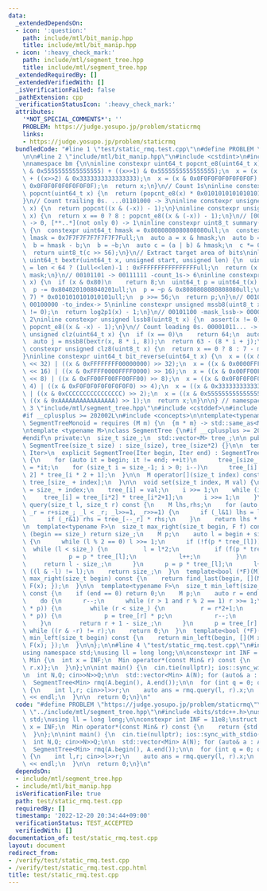 ```yaml
---
data:
  _extendedDependsOn:
  - icon: ':question:'
    path: include/mtl/bit_manip.hpp
    title: include/mtl/bit_manip.hpp
  - icon: ':heavy_check_mark:'
    path: include/mtl/segment_tree.hpp
    title: include/mtl/segment_tree.hpp
  _extendedRequiredBy: []
  _extendedVerifiedWith: []
  _isVerificationFailed: false
  _pathExtension: cpp
  _verificationStatusIcon: ':heavy_check_mark:'
  attributes:
    '*NOT_SPECIAL_COMMENTS*': ''
    PROBLEM: https://judge.yosupo.jp/problem/staticrmq
    links:
    - https://judge.yosupo.jp/problem/staticrmq
  bundledCode: "#line 1 \"test/static_rmq.test.cpp\"\n#define PROBLEM \"https://judge.yosupo.jp/problem/staticrmq\"\
    \n\n#line 2 \"include/mtl/bit_manip.hpp\"\n#include <cstdint>\n#include <cassert>\n\
    \nnamespace bm {\n\ninline constexpr uint64_t popcnt_e8(uint64_t x) {\n  x = (x\
    \ & 0x5555555555555555) + ((x>>1) & 0x5555555555555555);\n  x = (x & 0x3333333333333333)\
    \ + ((x>>2) & 0x3333333333333333);\n  x = (x & 0x0F0F0F0F0F0F0F0F) + ((x>>4) &\
    \ 0x0F0F0F0F0F0F0F0F);\n  return x;\n}\n// Count 1s\ninline constexpr unsigned\
    \ popcnt(uint64_t x) {\n  return (popcnt_e8(x) * 0x0101010101010101) >> 56;\n\
    }\n// Count trailing 0s. ...01101000 -> 3\ninline constexpr unsigned ctz(uint64_t\
    \ x) {\n  return popcnt((x & (-x)) - 1);\n}\ninline constexpr unsigned ctz8(uint8_t\
    \ x) {\n  return x == 0 ? 8 : popcnt_e8((x & (-x)) - 1);\n}\n// [00..0](8bit)\
    \ -> 0, [**..*](not only 0) -> 1\ninline constexpr uint8_t summary(uint64_t x)\
    \ {\n  constexpr uint64_t hmask = 0x8080808080808080ull;\n  constexpr uint64_t\
    \ lmask = 0x7F7F7F7F7F7F7F7Full;\n  auto a = x & hmask;\n  auto b = x & lmask;\n\
    \  b = hmask - b;\n  b = ~b;\n  auto c = (a | b) & hmask;\n  c *= 0x0002040810204081ull;\n\
    \  return uint8_t(c >> 56);\n}\n// Extract target area of bits\ninline constexpr\
    \ uint64_t bextr(uint64_t x, unsigned start, unsigned len) {\n  uint64_t mask\
    \ = len < 64 ? (1ull<<len)-1 : 0xFFFFFFFFFFFFFFFFull;\n  return (x >> start) &\
    \ mask;\n}\n// 00101101 -> 00111111 -count_1s-> 6\ninline constexpr unsigned log2p1(uint8_t\
    \ x) {\n  if (x & 0x80)\n    return 8;\n  uint64_t p = uint64_t(x) * 0x0101010101010101ull;\n\
    \  p -= 0x8040201008040201ull;\n  p = ~p & 0x8080808080808080ull;\n  p = (p >>\
    \ 7) * 0x0101010101010101ull;\n  p >>= 56;\n  return p;\n}\n// 00101100 -mask_mssb->\
    \ 00100000 -to_index-> 5\ninline constexpr unsigned mssb8(uint8_t x) {\n  assert(x\
    \ != 0);\n  return log2p1(x) - 1;\n}\n// 00101100 -mask_lssb-> 00000100 -to_index->\
    \ 2\ninline constexpr unsigned lssb8(uint8_t x) {\n  assert(x != 0);\n  return\
    \ popcnt_e8((x & -x) - 1);\n}\n// Count leading 0s. 00001011... -> 4\ninline constexpr\
    \ unsigned clz(uint64_t x) {\n  if (x == 0)\n    return 64;\n  auto i = mssb8(summary(x));\n\
    \  auto j = mssb8(bextr(x, 8 * i, 8));\n  return 63 - (8 * i + j);\n}\ninline\
    \ constexpr unsigned clz8(uint8_t x) {\n  return x == 0 ? 8 : 7 - mssb8(x);\n\
    }\ninline constexpr uint64_t bit_reverse(uint64_t x) {\n  x = ((x & 0x00000000FFFFFFFF)\
    \ << 32) | ((x & 0xFFFFFFFF00000000) >> 32);\n  x = ((x & 0x0000FFFF0000FFFF)\
    \ << 16) | ((x & 0xFFFF0000FFFF0000) >> 16);\n  x = ((x & 0x00FF00FF00FF00FF)\
    \ << 8) | ((x & 0xFF00FF00FF00FF00) >> 8);\n  x = ((x & 0x0F0F0F0F0F0F0F0F) <<\
    \ 4) | ((x & 0xF0F0F0F0F0F0F0F0) >> 4);\n  x = ((x & 0x3333333333333333) << 2)\
    \ | ((x & 0xCCCCCCCCCCCCCCCC) >> 2);\n  x = ((x & 0x5555555555555555) << 1) |\
    \ ((x & 0xAAAAAAAAAAAAAAAA) >> 1);\n  return x;\n}\n\n} // namespace bm\n#line\
    \ 3 \"include/mtl/segment_tree.hpp\"\n#include <cstddef>\n#include <vector>\n\
    #if __cplusplus >= 202002L\n#include <concepts>\n\ntemplate<typename M>\nconcept\
    \ SegmentTreeMonoid = requires (M m) {\n  {m * m} -> std::same_as<M>;\n};\n#endif\n\
    \ntemplate <typename M>\nclass SegmentTree {\n#if __cplusplus >= 202002L\n  static_assert(SegmentTreeMonoid<M>);\n\
    #endif\n private:\n  size_t size_;\n  std::vector<M> tree_;\n\n public:\n  explicit\
    \ SegmentTree(size_t size) : size_(size), tree_(size*2) {}\n\n  template <typename\
    \ Iter>\n  explicit SegmentTree(Iter begin, Iter end) : SegmentTree(end-begin)\
    \ {\n    for (auto it = begin; it != end; ++it)\n      tree_[size_ + it - begin]\
    \ = *it;\n    for (size_t i = size_-1; i > 0; i--)\n      tree_[i] = tree_[i *\
    \ 2] * tree_[i * 2 + 1];\n  }\n\n  M operator[](size_t index) const {\n    return\
    \ tree_[size_ + index];\n  }\n\n  void set(size_t index, M val) {\n    auto i\
    \ = size_ + index;\n    tree_[i] = val;\n    i >>= 1;\n    while (i > 0) {\n \
    \     tree_[i] = tree_[i*2] * tree_[i*2+1];\n      i >>= 1;\n    }\n  }\n\n  M\
    \ query(size_t l, size_t r) const {\n    M lhs,rhs;\n    for (auto _l = l+size_,\
    \ _r = r+size_; _l < _r; _l>>=1, _r>>=1) {\n      if (_l&1) lhs = lhs * tree_[_l++];\n\
    \      if (_r&1) rhs = tree_[--_r] * rhs;\n    }\n    return lhs * rhs;\n  }\n\
    \n  template<typename F>\n  size_t max_right(size_t begin, F f) const {\n    if\
    \ (begin == size_) return size_;\n    M p;\n    auto l = begin + size_;\n    do\
    \ {\n      while (l % 2 == 0) l >>= 1;\n      if (!f(p * tree_[l])) {\n      \
    \  while (l < size_) {\n          l = l*2;\n          if (f(p * tree_[l])) {\n\
    \            p = p * tree_[l];\n            l++;\n          }\n        }\n   \
    \     return l - size_;\n      }\n      p = p * tree_[l];\n      l++;\n    } while\
    \ ((l & -l) != l);\n    return size_;\n  }\n  template<bool (*F)(M)>\n  size_t\
    \ max_right(size_t begin) const {\n    return find_last(begin, [](M x) { return\
    \ F(x); });\n  }\n\n  template<typename F>\n  size_t min_left(size_t end, F f)\
    \ const {\n    if (end == 0) return 0;\n    M p;\n    auto r = end + size_;\n\
    \    do {\n      r--;\n      while (r > 1 and r % 2 == 1) r >>= 1;\n      if (!f(tree_[r]\
    \ * p)) {\n        while (r < size_) {\n          r = r*2+1;\n          if (f(tree_[r]\
    \ * p)) {\n            p = tree_[r] * p;\n            r--;\n          }\n    \
    \    }\n        return r + 1 - size_;\n      }\n      p = tree_[r] * p;\n    }\
    \ while ((r & -r) != r);\n    return 0;\n  }\n  template<bool (*F)(M)>\n  size_t\
    \ min_left(size_t begin) const {\n    return min_left(begin, [](M x) { return\
    \ F(x); });\n  }\n\n};\n\n#line 4 \"test/static_rmq.test.cpp\"\n#include <bits/stdc++.h>\n\
    using namespace std;\nusing ll = long long;\n\nconstexpr int INF = 11e8;\nstruct\
    \ Min {\n  int x = INF;\n  Min operator*(const Min& r) const {\n    return {std::min(x,\
    \ r.x)};\n  }\n};\n\nint main() {\n  cin.tie(nullptr); ios::sync_with_stdio(false);\n\
    \n  int N,Q; cin>>N>>Q;\n\n  std::vector<Min> A(N); for (auto& a : A) cin>>a.x;\n\
    \  SegmentTree<Min> rmq(A.begin(), A.end());\n\n  for (int q = 0; q < Q; q++)\
    \ {\n    int l,r; cin>>l>>r;\n    auto ans = rmq.query(l, r).x;\n    cout << ans\
    \ << endl;\n  }\n\n  return 0;\n}\n"
  code: "#define PROBLEM \"https://judge.yosupo.jp/problem/staticrmq\"\n\n#include\
    \ \"../include/mtl/segment_tree.hpp\"\n#include <bits/stdc++.h>\nusing namespace\
    \ std;\nusing ll = long long;\n\nconstexpr int INF = 11e8;\nstruct Min {\n  int\
    \ x = INF;\n  Min operator*(const Min& r) const {\n    return {std::min(x, r.x)};\n\
    \  }\n};\n\nint main() {\n  cin.tie(nullptr); ios::sync_with_stdio(false);\n\n\
    \  int N,Q; cin>>N>>Q;\n\n  std::vector<Min> A(N); for (auto& a : A) cin>>a.x;\n\
    \  SegmentTree<Min> rmq(A.begin(), A.end());\n\n  for (int q = 0; q < Q; q++)\
    \ {\n    int l,r; cin>>l>>r;\n    auto ans = rmq.query(l, r).x;\n    cout << ans\
    \ << endl;\n  }\n\n  return 0;\n}\n"
  dependsOn:
  - include/mtl/segment_tree.hpp
  - include/mtl/bit_manip.hpp
  isVerificationFile: true
  path: test/static_rmq.test.cpp
  requiredBy: []
  timestamp: '2022-12-20 20:34:44+09:00'
  verificationStatus: TEST_ACCEPTED
  verifiedWith: []
documentation_of: test/static_rmq.test.cpp
layout: document
redirect_from:
- /verify/test/static_rmq.test.cpp
- /verify/test/static_rmq.test.cpp.html
title: test/static_rmq.test.cpp
---
```

